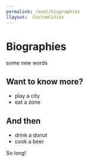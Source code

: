 ```yaml
---
permalink: /knol/biographies
llayout:  CustomCities
---
```


# Biographies

some new words

## Want to know more?

- play a city
- eat a zone

## And then

- drink a donut
- cook a beer

So long!